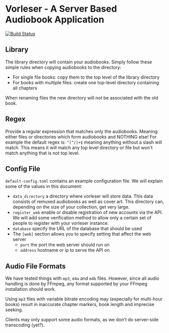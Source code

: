 # Vorleser - A Server Based Audiobook Application

[![Build Status](https://travis-ci.org/hatzel/vorleser-server.svg?branch=master)](https://travis-ci.org/hatzel/vorleser-server)
## Library
The library directory will contain your audiobooks.
Simply follow these simple rules when copying audiobooks to the directory:
* For single file books: copy them to the top level of the library directory
* For books with multiple files: create one top-level directory containing all chapters

When renaming files the new directory will not be associated with the old book.

## Regex
Provide a regular expression that matches only the audiobooks. Meaning either files or directories which form audiobooks and NOTHING else!
For example the default regex is:
`^[^/]+$` meaning anything without a slash will match.
This means it will match any top level directory or file but won't match anything that is not top level.

## Config File
`default-config.toml` contains an example configuration file.
We will explain some of the values in this document:

- `data_directory` a directory where vorleser will store data. This data consists of remuxed audiobooks as well as cover art. This directory can, depending on the size of your collection, get very large.
- `register_web` enable or disable registration of new accounts via the API. We will add some verification method to allow only a certain set of people to register with your vorleser instance.
- `database` specify the URL of the database that should be used
- The `[web]` section allows you to specify setting that affect the web server
    - `port` the port the web server should run on
    - `address` hostname or ip to serve the API on

## Audio File Formats

We have tested things with `mp3`, `m4a` and `m4b` files. However, since all audio handling is done by FFmpeg, any format supported by your FFmpeg installation should work.

Using `mp3` files with variable bitrate encoding may (especially for multi-hour books) result in inaccurate chapter markers, book length and imprecise seeking.

Clients may only support some audio formats, as we don't do server-side transcoding (yet?).
